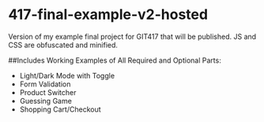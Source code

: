 # 417-final-example-v2-hosted
Version of my example final project for GIT417 that will be published. JS and CSS are obfuscated and minified.

##Includes Working Examples of All Required and Optional Parts:
- Light/Dark Mode with Toggle
- Form Validation
- Product Switcher
- Guessing Game
- Shopping Cart/Checkout
